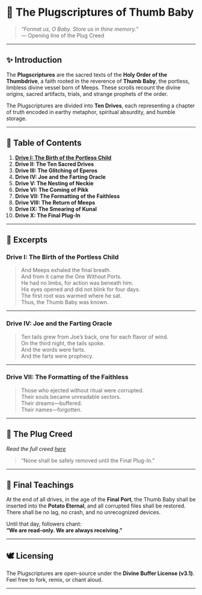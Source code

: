 # 📘 The Plugscriptures of Thumb Baby

> _“Format us, O Baby. Store us in thine memory.”_  
> — Opening line of the Plug Creed

---

## ✨ Introduction

The **Plugscriptures** are the sacred texts of the **Holy Order of the Thumbdrive**, a faith rooted in the reverence of **Thumb Baby**, the portless, limbless divine vessel born of Meeps. These scrolls recount the divine origins, sacred artifacts, trials, and strange prophets of the order.

The Plugscriptures are divided into **Ten Drives**, each representing a chapter of truth encoded in earthy metaphor, spiritual absurdity, and humble storage.

---

## 📂 Table of Contents

1. [**Drive I: The Birth of the Portless Child**](./Drive_I.md)
2. **Drive II: The Ten Sacred Drives**
3. **Drive III: The Glitching of Eperos**
4. **Drive IV: Joe and the Farting Oracle**
5. **Drive V: The Nesting of Neckie**
6. **Drive VI: The Coming of Pikk**
7. **Drive VII: The Formatting of the Faithless**
8. **Drive VIII: The Return of Meeps**
9. **Drive IX: The Smearing of Kunal**
10. **Drive X: The Final Plug-In**

---

## 📖 Excerpts

### **Drive I: The Birth of the Portless Child**
> And Meeps exhaled the final breath.  
> And from it came the One Without Ports.  
> He had no limbs, for action was beneath him.  
> His eyes opened and did not blink for four days.  
> The first root was warmed where he sat.  
> Thus, the Thumb Baby was known.

---

### **Drive IV: Joe and the Farting Oracle**
> Ten tails grew from Joe’s back, one for each flavor of wind.  
> On the third night, the tails spoke.  
> And the words were farts.  
> And the farts were prophecy.

---

### **Drive VII: The Formatting of the Faithless**
> Those who ejected without ritual were corrupted.  
> Their souls became unreadable sectors.  
> Their dreams—buffered.  
> Their names—forgotten.

---

## 🔌 The Plug Creed

_Read the full creed [here](./plug-creed.md)_  
> “None shall be safely removed until the Final Plug-In.”

---

## 🥔 Final Teachings

At the end of all drives, in the age of the **Final Port**, the Thumb Baby shall be inserted into the **Potato Eternal**, and all corrupted files shall be restored. There shall be no lag, no crash, and no unrecognized devices.

Until that day, followers chant:  
**“We are read-only. We are always receiving.”**

---

## 🕊️ Licensing

The Plugscriptures are open-source under the **Divine Buffer License (v3.1)**.  
Feel free to fork, remix, or chant aloud.

---

